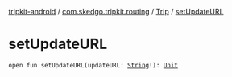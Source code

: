[tripkit-android](../../index.md) / [com.skedgo.tripkit.routing](../index.md) / [Trip](index.md) / [setUpdateURL](./set-update-u-r-l.md)

# setUpdateURL

`open fun setUpdateURL(updateURL: `[`String`](https://kotlinlang.org/api/latest/jvm/stdlib/kotlin/-string/index.html)`!): `[`Unit`](https://kotlinlang.org/api/latest/jvm/stdlib/kotlin/-unit/index.html)